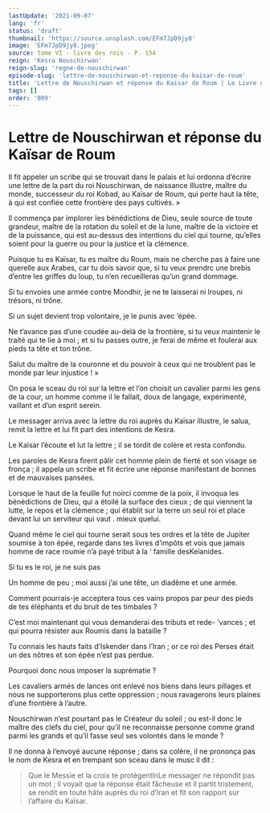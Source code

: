 ```yaml
---
lastUpdate: '2021-09-07'
lang: 'fr'
status: 'draft'
thumbnail: 'https://source.unsplash.com/EFm7JpD9jy8'
image: 'EFm7JpD9jy8.jpeg'
source: tome VI - livre des rois - P. 154
reign: 'Kesra Nouschirwan'
reign-slug: 'regne-de-nouschirwan'
episode-slug: 'lettre-de-nouschirwan-et-reponse-du-kaisar-de-roum'
title: 'Lettre de Nouschirwan et réponse du Kaïsar de Roum | Le Livre des Rois | Shâhnâmeh'
tags: []
order: '009'
---
```


<!-- LTeX: language=fr -->

# Lettre de Nouschirwan et réponse du Kaïsar de Roum

Il fit appeler un scribe qui se trouvait dans le palais et lui ordonna d’écrire une lettre de la part du roi Nouschirwan, de naissance illustre, maître du monde, successeur du roi Kobad, au Kaïsar de Roum, qui porte haut la tête, à qui est confiée cette frontière des pays cultivés. »

Il commença par implorer les bénédictions de Dieu, seule source de toute grandeur, maître de la rotation du soleil et de la lune, maître de la victoire et de la puissance, qui est au-dessus des intentions du ciel qui tourne, qu’elles soient pour la guerre ou pour la justice et la clémence.

Puisque tu es Kaïsar, tu es maître du Roum, mais ne cherche pas à faire une querelle aux Arabes, car tu dois savoir que, si tu veux prendrc une brebis d’entre les griffes du loup, tu n’en recueilleras qu’un grand dommage.

Si tu envoies une armée contre Mondhir, je ne te laisserai ni lroupes, ni trésors, ni trône.

Si un sujet devient trop volontaire, je le punis avec ’épée.

Ne t’avance pas d’une coudée au-delà de la frontière, si tu veux maintenir le traité qui te lie à moi ; et si tu passes outre, je ferai de même et foulerai aux pieds ta tête et ton trône.

Salut du maître de la couronne et du pouvoir à ceux qui ne troublent pas le monde par leur injustice ! »

On posa le sceau du roi sur la lettre et l’on choisit un cavalier parmi les gens de la cour, un homme comme il le fallait, doux de langage, expérimenté, vaillant et d’un esprit serein.

Le messager arriva avec la lettre du roi auprès du Kaïsar illustre, le salua, remit la lettre et lui fit part des intentions de Kesra.

Le Kaïsar l’écoute et lut la lettre ; il se tordit de colère et resta confondu.

Les paroles de Kesra firent pâlir cet homme plein de fierté et son visage se fronça ; il appela un scribe et fit écrire une réponse manifestant de bonnes et de mauvaises pansées.

Lorsque le haut de la feuille fut noirci comme de la poix, il invoqua les bénédictions de Dieu, qui a étoilé la surface des cieux ; de qui viennent la lutte, le repos et la clémence ; qui établit sur la terre un seul roi et place devant lui un serviteur qui vaut
. mieux quelui.

Quand même le ciel qui tourne serait sous tes ordres et la tête de Jupiter soumise à ton épée, regarde dans tes livres d’impôts et vois que jamais homme de race roumie n’a payé tribut à la
’ famille desKeïanides.

Si tu es le roi, je ne suis pas

Un homme de peu ; moi aussi j’ai une tête, un diadème et une armée.

Comment pourrais-je acceptera tous ces vains propos par peur des pieds de tes éléphants et du bruit de tes timbales ?

C’est moi maintenant qui vous demanderai des tributs et rede-
’vances ; et qui pourra résister aux Roumis dans la bataille ?

Tu connais les hauts faits d’Iskender dans l’Iran ; or ce roi des Perses était un des nôtres et son épée n’est pas perdue.

Pourquoi donc nous imposer la suprématie ?

Les cavaliers armés de lances ont enlevé nos biens dans leurs pillages et nous ne supporterons plus cette oppression ; nous ravagerons leurs plaines d’une frontière à l’autre.

Nouschirwan n’est pourtant pas le Créateur du soleil ; ou est-il donc le maître des clefs du ciel, pour qu’il ne reconnaisse personne comme grand parmi les grands et qu’il fasse seul ses volontés dans le monde ?

Il ne donna à l’envoyé aucune réponse ; dans sa colère, il ne prononça pas le nom de Kesra et en trempant son sceau dans le musc il dit :

> Que le Messie et la croix te protègentlnLe messager ne répondit pas un mot ; il voyait que la réponse était fâcheuse et il partit tristement, se rendit en toute hâte auprès du roi d’Iran et fit son rapport sur l’affaire du Kaïsar.
